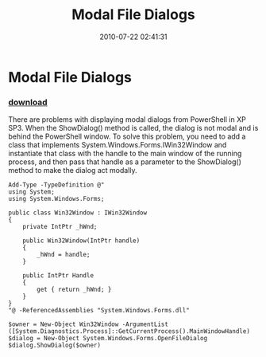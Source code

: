 ﻿---
pid:            2002
parent:         0
children:       
poster:         George Howarth
title:          Modal File Dialogs
date:           2010-07-22 02:41:31
description:    There are problems with displaying modal dialogs from PowerShell in XP SP3. When the ShowDialog() method is called, the dialog is not modal and is behind the PowerShell window. To solve this problem, you need to add a class that implements System.Windows.Forms.IWin32Window and instantiate that class with the handle to the main window of the running process, and then pass that handle as a parameter to the ShowDialog() method to make the dialog act modally.
format:         posh
---

# Modal File Dialogs

### [download](2002.ps1)  

There are problems with displaying modal dialogs from PowerShell in XP SP3. When the ShowDialog() method is called, the dialog is not modal and is behind the PowerShell window. To solve this problem, you need to add a class that implements System.Windows.Forms.IWin32Window and instantiate that class with the handle to the main window of the running process, and then pass that handle as a parameter to the ShowDialog() method to make the dialog act modally.

```posh
Add-Type -TypeDefinition @"
using System;
using System.Windows.Forms;

public class Win32Window : IWin32Window
{
    private IntPtr _hWnd;
    
    public Win32Window(IntPtr handle)
    {
        _hWnd = handle;
    }

    public IntPtr Handle
    {
        get { return _hWnd; }
    }
}
"@ -ReferencedAssemblies "System.Windows.Forms.dll"

$owner = New-Object Win32Window -ArgumentList ([System.Diagnostics.Process]::GetCurrentProcess().MainWindowHandle)
$dialog = New-Object System.Windows.Forms.OpenFileDialog
$dialog.ShowDialog($owner)
```
